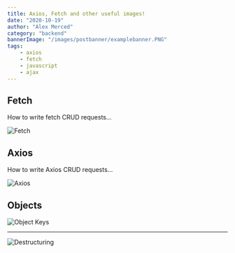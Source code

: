 ```yaml
---
title: Axios, Fetch and other useful images!
date: "2020-10-19"
author: "Alex Merced"
category: "backend"
bannerImage: "/images/postbanner/examplebanner.PNG"
tags:
    - axios
    - fetch
    - javascript
    - ajax
---
```


## Fetch

How to write fetch CRUD requests...

![Fetch](https://i.imgur.com/VVPi2wT.png)

## Axios

How to write Axios CRUD requests...

![Axios](https://i.imgur.com/DMM38CZ.png)

## Objects

![Object Keys](https://i.imgur.com/eY1WXE7.png)

---

![Destructuring](https://i.imgur.com/1Gu8lkx.png)